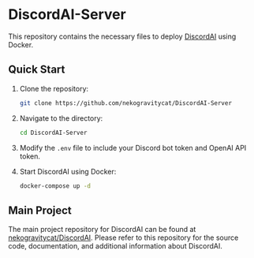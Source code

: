 # DiscordAI-Server

This repository contains the necessary files to deploy [DiscordAI](https://github.com/nekogravitycat/DiscordAI) using Docker.

## Quick Start

1. Clone the repository:
    ```bash
    git clone https://github.com/nekogravitycat/DiscordAI-Server
    ```

2. Navigate to the directory:
    ```bash
    cd DiscordAI-Server
    ```

3. Modify the `.env` file to include your Discord bot token and OpenAI API token.

4. Start DiscordAI using Docker:
    ```bash
    docker-compose up -d
    ```

## Main Project

The main project repository for DiscordAI can be found at [nekogravitycat/DiscordAI](https://github.com/nekogravitycat/DiscordAI). Please refer to this repository for the source code, documentation, and additional information about DiscordAI.
